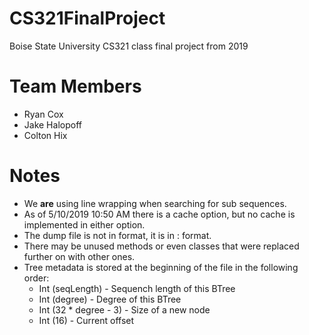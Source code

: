 # CS321FinalProject
Boise State University CS321 class final project from 2019

# Team Members
* Ryan Cox
* Jake Halopoff
* Colton Hix

# Notes
* We __are__ using line wrapping when searching for sub sequences.
* As of 5/10/2019 10:50 AM there is a cache option, but no cache is implemented in either option.
* The dump file is not in <frequency> <DNA string> format, it is in <DNA string>: <frequency> format.
* There may be unused methods or even classes that were replaced further on with other ones.
* Tree metadata is stored at the beginning of the file in the following order:
  * Int (seqLength) - Sequench length of this BTree
  * Int (degree) - Degree of this BTree
  * Int (32 * degree - 3) - Size of a new node
  * Int (16) - Current offset
